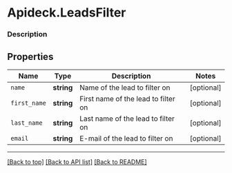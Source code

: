 # Apideck.LeadsFilter

### Description

## Properties
Name | Type | Description | Notes
------------ | ------------- | ------------- | -------------
`name` | **string** | Name of the lead to filter on | [optional] 
`first_name` | **string** | First name of the lead to filter on | [optional] 
`last_name` | **string** | Last name of the lead to filter on | [optional] 
`email` | **string** | E-mail of the lead to filter on | [optional] 





---

[[Back to top]](#) [[Back to API list]](../../../../README.md#documentation-for-api-endpoints) [[Back to README]](../../../../README.md)


